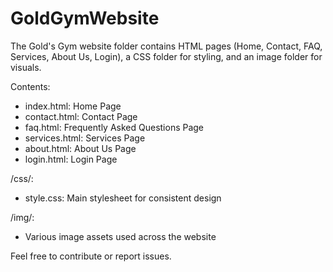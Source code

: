 # GoldGymWebsite
The Gold's Gym website folder contains HTML pages (Home, Contact, FAQ, Services, About Us, Login), a CSS folder for styling, and an image folder for visuals. 

Contents:
- index.html: Home Page
- contact.html: Contact Page
- faq.html: Frequently Asked Questions Page
- services.html: Services Page
- about.html: About Us Page
- login.html: Login Page

/css/:
- style.css: Main stylesheet for consistent design

/img/:
- Various image assets used across the website

Feel free to contribute or report issues.
